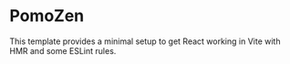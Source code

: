 # PomoZen

This template provides a minimal setup to get React working in Vite with HMR and some ESLint rules.
